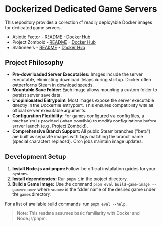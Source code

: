 # Dockerized Dedicated Game Servers

This repository provides a collection of readily deployable Docker images for dedicated game servers.

- Abiotic Factor -
  [README](games/abiotic-factor/README.md) -
  [Docker Hub](https://hub.docker.com/r/kevinresol/abiotic-factor-dedicated-server/tags)
- Project Zomboid -
  [README](games/project-zomboid/README.md) -
  [Docker Hub](https://hub.docker.com/r/kevinresol/project-zomboid-dedicated-server/tags)
- Stationeers -
  [README](games/stationeers/README.md) -
  [Docker Hub](https://hub.docker.com/r/kevinresol/stationeers-dedicated-server/tags)

## Project Philosophy

- **Pre-downloaded Server Executables:** Images include the server executable, eliminating download delays during startup. Docker often outperforms Steam in download speeds.
- **Mountable Save Folder:** Each image allows mounting a custom folder to persist server save data.
- **Unopinionated Entrypoint:** Most images expose the server executable directly in the Dockerfile entrypoint. This ensures compatibility with all official server executable arguments.
- **Configuration Flexibility:** For games configured via config files, a mechanism is provided (when possible) to modify configurations before server launch (e.g., Project Zomboid).
- **Comprehensive Branch Support:** All public Steam branches ("beta") are built as separate images with tags matching the branch name (special characters replaced). Cron jobs maintain image updates.

## Development Setup

1. **Install Node.js and pnpm:** Follow the official installation guides for your system.
1. **Install dependencies:** Run `pnpm i` in the project directory.
1. **Build a Game Image:** Use the command `pnpm eval build-game-image --game=<name>` where `<name>` is the folder name of the desired game under the `games` directory.

For a list of available build commands, run `pnpm eval --help`.

> Note: This readme assumes basic familiarity with Docker and Node.js/pnpm.
